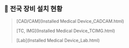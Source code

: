 ## 📌 전국 장비 설치 현황

>[CAD/CAM](Installed Medical Device_CADCAM.html)
>
>[TC, IMG](Installed Medical Device_TCIMG.html)
>
>[Lab](Installed Medical Device_Lab.html)

